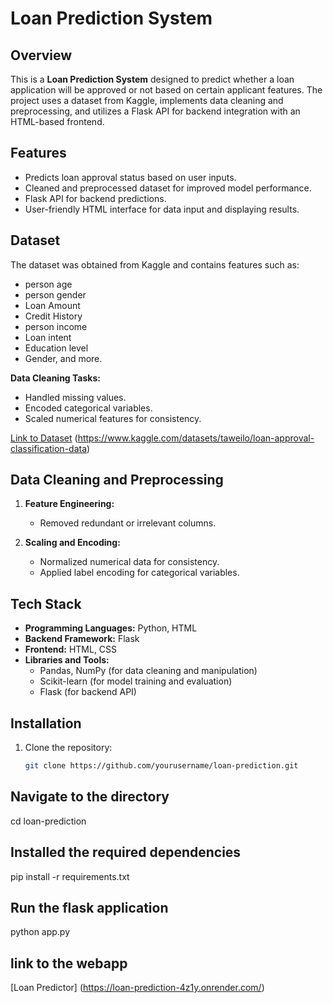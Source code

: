 # Loan Prediction System

## Overview
This is a **Loan Prediction System** designed to predict whether a loan application will be approved or not based on certain applicant features. The project uses a dataset from Kaggle, implements data cleaning and preprocessing, and utilizes a Flask API for backend integration with an HTML-based frontend.

## Features
- Predicts loan approval status based on user inputs.
- Cleaned and preprocessed dataset for improved model performance.
- Flask API for backend predictions.
- User-friendly HTML interface for data input and displaying results.

## Dataset
The dataset was obtained from Kaggle and contains features such as:
- person age
- person gender
- Loan Amount
- Credit History
- person income
- Loan intent
- Education level
- Gender, and more.

**Data Cleaning Tasks:**
- Handled missing values.
- Encoded categorical variables.
- Scaled numerical features for consistency.

[Link to Dataset](#) (https://www.kaggle.com/datasets/taweilo/loan-approval-classification-data)

## Data Cleaning and Preprocessing

1. **Feature Engineering:**
   - Removed redundant or irrelevant columns.

2. **Scaling and Encoding:**
   - Normalized numerical data for consistency.
   - Applied label encoding for categorical variables.

## Tech Stack
- **Programming Languages:** Python, HTML
- **Backend Framework:** Flask
- **Frontend:** HTML, CSS
- **Libraries and Tools:**
  - Pandas, NumPy (for data cleaning and manipulation)
  - Scikit-learn (for model training and evaluation)
  - Flask (for backend API)

## Installation
1. Clone the repository:
   ```bash
   git clone https://github.com/yourusername/loan-prediction.git

## Navigate to the directory
cd loan-prediction

## Installed the required dependencies
pip install -r requirements.txt

## Run the flask application 
python app.py

## link to the webapp

[Loan Predictor] (https://loan-prediction-4z1y.onrender.com/)


